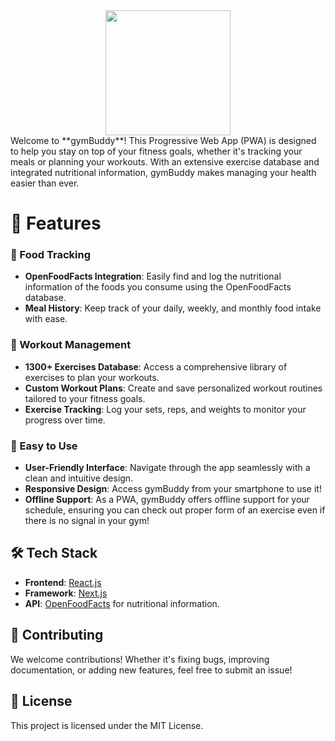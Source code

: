 
<div align=center><img src="https://github.com/user-attachments/assets/4ab7c865-2dff-411a-8fc8-8cfc64cd717c" width="200" heigth="200"></div>

<div width="800">Welcome to **gymBuddy**! This Progressive Web App (PWA) is designed to help you stay on top of your fitness goals, whether it's tracking your meals or planning your workouts. With an extensive exercise database and integrated nutritional information, gymBuddy makes managing your health easier than ever.</div>

# 🚀 Features


### 🍎 Food Tracking
- **OpenFoodFacts Integration**: Easily find and log the nutritional information of the foods you consume using the OpenFoodFacts database.
- **Meal History**: Keep track of your daily, weekly, and monthly food intake with ease.

### 💪 Workout Management
- **1300+ Exercises Database**: Access a comprehensive library of exercises to plan your workouts.
- **Custom Workout Plans**: Create and save personalized workout routines tailored to your fitness goals.
- **Exercise Tracking**: Log your sets, reps, and weights to monitor your progress over time.

### 🎯 Easy to Use
- **User-Friendly Interface**: Navigate through the app seamlessly with a clean and intuitive design.
- **Responsive Design**: Access gymBuddy from your smartphone to use it!
- **Offline Support**: As a PWA, gymBuddy offers offline support for your schedule, ensuring you can check out proper form of an exercise even if there is no signal in your gym!

## 🛠️ Tech Stack

- **Frontend**: [React.js](https://reactjs.org/)
- **Framework**: [Next.js](https://nextjs.org/)
- **API**: [OpenFoodFacts](https://world.openfoodfacts.org/) for nutritional information.

## 🤝 Contributing

We welcome contributions! Whether it's fixing bugs, improving documentation, or adding new features, feel free to submit an issue!

## 📄 License

This project is licensed under the MIT License.
